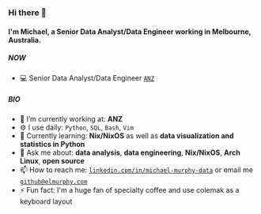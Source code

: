 ### Hi there 👋

#### I'm Michael, a Senior Data Analyst/Data Engineer working in Melbourne, Australia.

##### NOW

- 💻 Senior Data Analyst/Data Engineer [`ANZ`](https://www.anz.com.au/)

##### BIO

- 🔭 I’m currently working at: **ANZ**
- ⚙️ I use daily: `Python`, `SQL`, `Bash`, `Vim`
- 🌱 Currently learning: **Nix/NixOS** as well as **data visualization and statistics in Python**
- 💬 Ask me about: **data analysis**, **data engineering**, **Nix/NixOS**, **Arch Linux**, **open source**
- 📫 How to reach me: [`linkedin.com/in/michael-murphy-data`](https://www.linkedin.com/in/michael-murphy-data/) or email me [`github@elmurphy.com`](mailto:github@elmurphy.com)
- ⚡ Fun fact: I'm a huge fan of specialty coffee and use colemak as a keyboard layout
